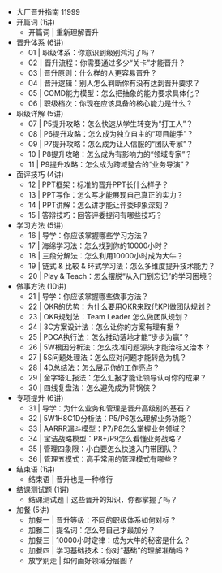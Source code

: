 - 大厂晋升指南 11999
- 开篇词 (1讲)
	- 开篇词 | 重新理解晋升
- 晋升体系 (6讲)
	- 01 | 职级体系：你意识到级别鸿沟了吗？
	- 02｜晋升流程：你需要通过多少“关卡”才能晋升？
	- 03 | 晋升原则：什么样的人更容易晋升？
	- 04 | 晋升逻辑：别人怎么判断你有没有达到晋升要求？
	- 05 | COMD能力模型：怎么把抽象的能力要求具体化？
	- 06 | 职级档次：你现在应该具备的核心能力是什么？
- 职级详解 (5讲)
	- 07 | P5提升攻略：怎么快速从学生转变为“打工人”？
	- 08 | P6提升攻略：怎么成为独立自主的“项目能手”？
	- 09 | P7提升攻略：怎么成为让人信服的“团队专家”？
	- 10 | P8提升攻略：怎么成为有影响力的“领域专家”？
	- 11 | P9提升攻略：怎么成为跨域整合的“业务导演”？
- 面评技巧 (4讲)
	- 12 | PPT框架：标准的晋升PPT长什么样子？
	- 13 | PPT写作：怎么写才能展现自己真正的实力？
	- 14 | PPT讲解：怎么讲才能让评委印象深刻？
	- 15 | 答辩技巧：回答评委提问有哪些技巧？
- 学习方法 (5讲)
	- 16 | 导学：你应该掌握哪些学习方法？
	- 17 | 海绵学习法：怎么找到你的10000小时？
	- 18 | 三段分解法：怎么利用10000小时成为大牛？
	- 19 | 链式 & 比较 & 环式学习法：怎么多维度提升技术能力？
	- 20 | Play & Teach：怎么摆脱“从入门到忘记”的学习困境？
- 做事方法 (10讲)
	- 21 | 导学：你应该掌握哪些做事方法？
	- 22 | OKR的优势：为什么要用OKR来取代KPI做团队规划？
	- 23 | OKR规划法：Team Leader 怎么做团队规划？
	- 24 | 3C方案设计法：怎么让你的方案有理有据？
	- 25 | PDCA执行法：怎么推动落地才能“步步为赢”？
	- 26 | 5W根因分析法：怎么找准问题源头才能治标又治本？
	- 27 | 5S问题处理法：怎么应对问题才能转危为机？
	- 28 | 4D总结法：怎么展示你的工作亮点？
	- 29 | 金字塔汇报法：怎么汇报才能让领导认可你的成果？
	- 30 | 四线复盘法：怎么避免成为背锅侠？
- 专项提升 (6讲)
	- 31 | 导学：为什么业务和管理是晋升高级别的基石？
	- 32 | 5W1H8C1D分析法：P5/P6怎么理解业务功能？
	- 33 | AARRR漏斗模型：P7/P8怎么掌握业务领域？
	- 34 | 宝洁战略模型：P8+/P9怎么看懂业务战略？
	- 35 | 管理四象限：小白要怎么快速入门带团队？
	- 36 | 管理五模式：高手常用的管理模式有哪些？
- 结束语 (1讲)
	- 结束语 | 晋升也是一种修行
- 结课测试题 (1讲)
	- 结课测试题｜这些晋升的知识，你都掌握了吗？
- 加餐 (5讲)
	- 加餐一 | 晋升等级：不同的职级体系如何对标？
	- 加餐二 | 提名词：怎么夸自己才最加分？
	- 加餐三 | 10000小时定律：成为大牛的秘密是什么？
	- 加餐四 | 学习基础技术：你对“基础”的理解准确吗？
	- 放学别走 | 如何画好领域分层图？
